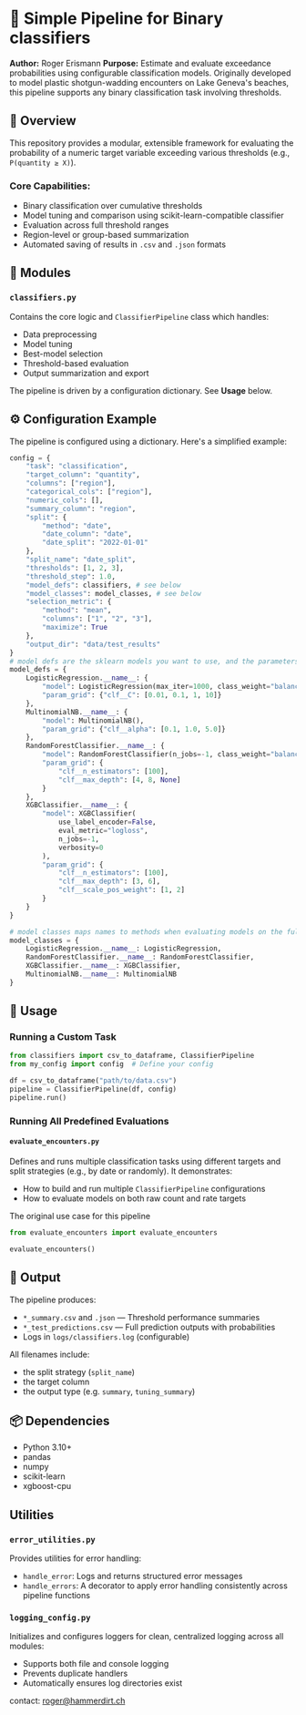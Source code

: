 # 🧪 Simple Pipeline for Binary classifiers

**Author:** Roger Erismann
**Purpose:** Estimate and evaluate exceedance probabilities using configurable classification models. Originally developed to model plastic shotgun-wadding encounters on Lake Geneva's beaches, this pipeline supports any binary classification task involving thresholds.

## 🚀 Overview

This repository provides a modular, extensible framework for evaluating the probability of a numeric target variable exceeding various thresholds (e.g., `P(quantity ≥ X)`).

### Core Capabilities:

* Binary classification over cumulative thresholds
* Model tuning and comparison using scikit-learn-compatible classifier
* Evaluation across full threshold ranges
* Region-level or group-based summarization
* Automated saving of results in `.csv` and `.json` formats

## 📁 Modules

### `classifiers.py`

Contains the core logic and `ClassifierPipeline` class which handles:

* Data preprocessing
* Model tuning
* Best-model selection
* Threshold-based evaluation
* Output summarization and export

The pipeline is driven by a configuration dictionary. See **Usage** below.

## ⚙️ Configuration Example

The pipeline is configured using a dictionary. Here's a simplified example:

```python
config = {
    "task": "classification",
    "target_column": "quantity",
    "columns": ["region"],
    "categorical_cols": ["region"],
    "numeric_cols": [],
    "summary_column": "region",
    "split": {
        "method": "date",
        "date_column": "date",
        "date_split": "2022-01-01"
    },
    "split_name": "date_split",
    "thresholds": [1, 2, 3],
    "threshold_step": 1.0,
    "model_defs": classifiers, # see below
    "model_classes": model_classes, # see below
    "selection_metric": {
        "method": "mean",
        "columns": ["1", "2", "3"],
        "maximize": True
    },
    "output_dir": "data/test_results"
}
# model defs are the sklearn models you want to use, and the parameters you want to try
model_defs = {
    LogisticRegression.__name__: {
        "model": LogisticRegression(max_iter=1000, class_weight="balanced"),
        "param_grid": {"clf__C": [0.01, 0.1, 1, 10]}
    },
    MultinomialNB.__name__: {
        "model": MultinomialNB(),
        "param_grid": {"clf__alpha": [0.1, 1.0, 5.0]}
    },
    RandomForestClassifier.__name__: {
        "model": RandomForestClassifier(n_jobs=-1, class_weight="balanced"),
        "param_grid": {
            "clf__n_estimators": [100],
            "clf__max_depth": [4, 8, None]
        }
    },
    XGBClassifier.__name__: {
        "model": XGBClassifier(
            use_label_encoder=False,
            eval_metric="logloss",
            n_jobs=-1,
            verbosity=0
        ),
        "param_grid": {
            "clf__n_estimators": [100],
            "clf__max_depth": [3, 6],
            "clf__scale_pos_weight": [1, 2]
        }
    }
}

# model classes maps names to methods when evaluating models on the full grid
model_classes = {
    LogisticRegression.__name__: LogisticRegression,
    RandomForestClassifier.__name__: RandomForestClassifier,
    XGBClassifier.__name__: XGBClassifier,
    MultinomialNB.__name__: MultinomialNB
}
```



## 💠 Usage

### Running a Custom Task

```python
from classifiers import csv_to_dataframe, ClassifierPipeline
from my_config import config  # Define your config

df = csv_to_dataframe("path/to/data.csv")
pipeline = ClassifierPipeline(df, config)
pipeline.run()
```
### Running All Predefined Evaluations

#### `evaluate_encounters.py`

Defines and runs multiple classification tasks using different targets and split strategies (e.g., by date or randomly). It demonstrates:

* How to build and run multiple `ClassifierPipeline` configurations
* How to evaluate models on both raw count and rate targets

The original use case for this pipeline

```python
from evaluate_encounters import evaluate_encounters

evaluate_encounters()
```

## 📄 Output

The pipeline produces:

* `*_summary.csv` and `.json` — Threshold performance summaries
* `*_test_predictions.csv` — Full prediction outputs with probabilities
* Logs in `logs/classifiers.log` (configurable)

All filenames include:

* the split strategy (`split_name`)
* the target column
* the output type (e.g. `summary`, `tuning_summary`)

## 📦 Dependencies

* Python 3.10+
* pandas
* numpy
* scikit-learn
* xgboost-cpu

## Utilities

### `error_utilities.py`

Provides utilities for error handling:

* `handle_error`: Logs and returns structured error messages
* `handle_errors`: A decorator to apply error handling consistently across pipeline functions

### `logging_config.py`

Initializes and configures loggers for clean, centralized logging across all modules:

* Supports both file and console logging
* Prevents duplicate handlers
* Automatically ensures log directories exist

contact: roger@hammerdirt.ch
